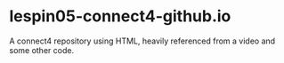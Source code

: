 # lespin05-connect4-github.io
A connect4 repository using HTML, heavily referenced from a video and some other code.

